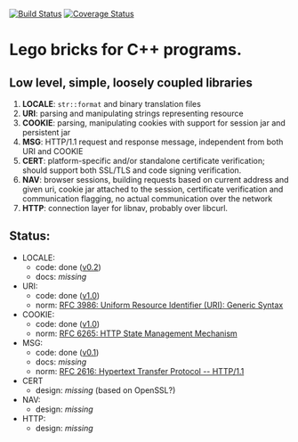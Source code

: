 [![Build Status](https://travis-ci.org/mbits-os/tangle.svg?branch=master)](https://travis-ci.org/mbits-os/tangle)
[![Coverage Status](https://coveralls.io/repos/github/mbits-os/tangle/badge.svg?branch=master)](https://coveralls.io/github/mbits-os/tangle?branch=master)

# Lego bricks for C++ programs.
## Low level, simple, loosely coupled libraries

1. **LOCALE**: `str::format` and binary translation files
2. **URI**: parsing and manipulating strings representing resource
3. **COOKIE**: parsing, manipulating cookies with support for session jar and persistent jar
4. **MSG**: HTTP/1.1 request and response message, independent from both URI and COOKIE
5. **CERT**: platform-specific and/or standalone certificate verification; should support both SSL/TLS and code signing verification.
6. **NAV**: browser sessions, building requests based on current address and given uri, cookie jar attached to the session, certificate verification and communication flagging, no actual communication over the network
7. **HTTP**: connection layer for libnav, probably over libcurl.

## Status:

* LOCALE:
	* code: done ([v0.2](https://github.com/mbits-os/locale/tree/v0.2))
	* docs: _missing_
* URI:
	* code: done ([v1.0](https://github.com/mbits-os/tangle/tree/uri-1.0))
	* norm: [RFC 3986:  Uniform Resource Identifier (URI): Generic Syntax](https://tools.ietf.org/html/rfc3986)
* COOKIE:
	* code: done ([v1.0](https://github.com/mbits-os/tangle/tree/cookie-1.0))
	* norm: [RFC 6265: HTTP State Management Mechanism](https://tools.ietf.org/html/rfc6265)
* MSG:
	* code: done ([v0.1](https://github.com/mbits-os/tangle/tree/msg-0.1))
	* docs: _missing_
	* norm: [RFC 2616: Hypertext Transfer Protocol -- HTTP/1.1](https://tools.ietf.org/html/rfc2616)
* CERT
	* design: _missing_ (based on OpenSSL?)
* NAV:
	* design: _missing_
* HTTP:
	* design: _missing_
